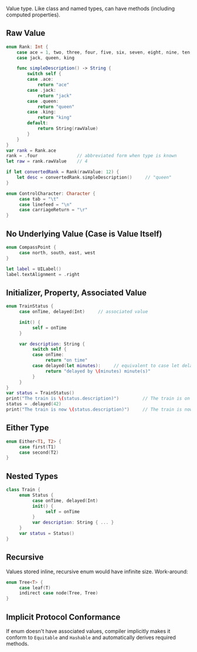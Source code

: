 Value type. Like class and named types, can have methods (including computed properties).

## Raw Value

```swift
enum Rank: Int {
    case ace = 1, two, three, four, five, six, seven, eight, nine, ten
    case jack, queen, king

    func simpleDescription() -> String {
        switch self {
        case .ace:
            return "ace"
        case .jack:
            return "jack"
        case .queen:
            return "queen"
        case .king:
            return "king"
        default:
            return String(rawValue)
        }
    }
}
var rank = Rank.ace
rank = .four               // abbreviated form when type is known
let raw = rank.rawValue    // 4

if let convertedRank = Rank(rawValue: 12) {
    let desc = convertedRank.simpleDescription()     // "queen"
}

enum ControlCharacter: Character {
     case tab = "\t"
     case linefeed = "\n"
     case carriageReturn = "\r"
}
```

## No Underlying Value (Case is Value Itself)

``` swift
enum CompassPoint {
     case north, south, east, west
}

let label = UILabel()
label.textAlignment = .right
```

## Initializer, Property, Associated Value

```swift
enum TrainStatus {
     case onTime, delayed(Int)     // associated value

     init() {
          self = onTime
     }

     var description: String {
          switch self {
          case onTime:
               return "on time"
          case delayed(let minutes):     // equivalent to case let delayed(minutes):
               return "delayed by \(minutes) minute(s)"
          }
     }
}
var status = TrainStatus()
print("The train is \(status.description)")         // The train is on time
status = .delayed(42)
print("The train is now \(status.description)")     // The train is now delayed by 42 minute(s)
```

## Either Type

```swift
enum Either<T1, T2> {
     case first(T1)
     case second(T2)
}
```

## Nested Types

```swift
class Train {
     enum Status {
          case onTime, delayed(Int)
          init() {
               self = onTime
          }
          var description: String { ... }
     }
     var status = Status()
}
```

## Recursive

Values stored inline, recursive enum would have infinite size. Work-around:

```swift
enum Tree<T> {
     case leaf(T)
     indirect case node(Tree, Tree)
}
```

## Implicit Protocol Conformance

If enum doesn't have associated values, compiler implicitly makes it conform to `Equitable` and `Hashable` and automatically derives required methods.
